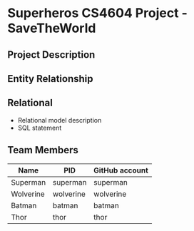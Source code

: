 # Superheros CS4604 Project - SaveTheWorld

## Project Description

## Entity Relationship

## Relational 
* Relational model description
* SQL statement

## Team Members

| Name | PID | GitHub account |
| ---|--------|---------|
| Superman | superman | superman |
| Wolverine | wolverine | wolverine |
| Batman | batman | batman |
| Thor | thor | thor |

